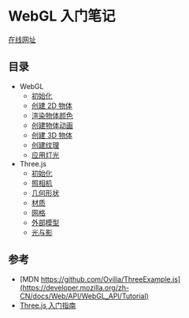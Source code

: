 # WebGL 入门笔记

[在线网址]()

## 目录

- WebGL
  - [初始化](./src/views/webgl/init.md)
  - [创建 2D 物体](./src/views/webgl/2D.md)
  - [渲染物体颜色](./src/views/webgl/color.md)
  - [创建物体动画](./src/views/webgl/animate.md)
  - [创建 3D 物体](./src/views/webgl/3D.md)
  - [创建纹理](./src/views/webgl/texture.md)
  - [应用灯光](./src/views/webgl/light.md)
- Three.js
  - [初始化](./src/views/three/start.md)
  - [照相机](./src/views/three/Camera.md)
  - [几何形状](./src/views/three/Geometry.md)
  - [材质](./src/views/three/Material.md)
  - [网格](./src/views/three/Mesh.md)
  - [外部模型](./src/views/three/ExternalModel.md)
  - [光与影](./src/views/three/LightAndShadow.md)

## 参考

- [MDN https://github.com/Ovilia/ThreeExample.js](https://developer.mozilla.org/zh-CN/docs/Web/API/WebGL_API/Tutorial)
- [Three.js 入门指南](https://github.com/Ovilia/ThreeExample.js)
